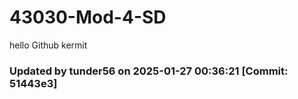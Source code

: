 ﻿# 43030-Mod-4-SD
hello Github
kermit
### Updated by tunder56 on 2025-01-27 00:36:21 [Commit: 51443e3]
